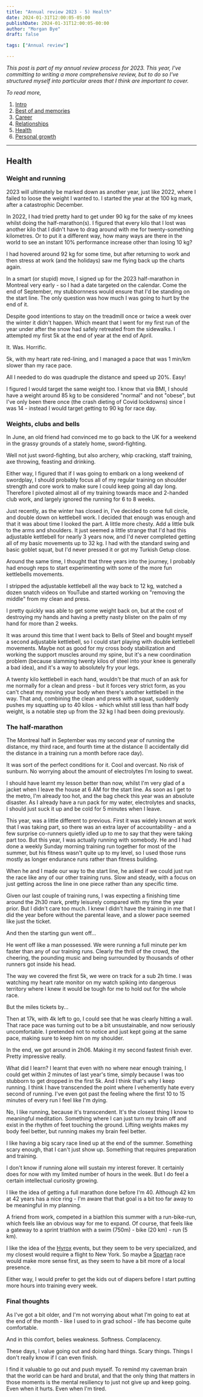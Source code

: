 ```yaml
---
title: "Annual review 2023 - 5) Health"
date: 2024-01-31T12:00:05-05:00
publishDate: 2024-01-31T12:00:05-00:00
author: "Morgan Bye"
draft: false

tags: ["Annual review"]

---
```


_This post is part of my annual review process for 2023. This year, I've committing to writing a more comprehensive review, but to do so I've structured myself into particular areas that I think are important to cover._

_To read more,_

1. [Intro](https://morganbye.com/posts/20240131_2/)
2. [Best of and memories](https://morganbye.com/posts/20240131_2/)
3. [Career](https://morganbye.com/posts/20240131_3/)
4. [Relationships](https://morganbye.com/posts/20240131_4/)
5. [Health](https://morganbye.com/posts/20240131_5/)
6. [Personal growth](https://morganbye.com/posts/20240131_6/)

---

## Health

### Weight and running

2023 will ultimately be marked down as another year, just like 2022, where I failed to loose the weight I wanted to. I started the year at the 100 kg mark, after a catastrophic December.

In 2022, I had tried pretty hard to get under 90 kg for the sake of my knees whilst doing the half-marathon(s). I figured that every kilo that I lost was another kilo that I didn't have to drag around with me for twenty-something kilometres. Or to put it a different way, how many ways are there in the world to see an instant 10% performance increase other than losing 10 kg?

I had hovered around 92 kg for some time, but after returning to work and then stress at work (and the holidays) saw me flying back up the charts again.

In a smart (or stupid) move, I signed up for the 2023 half-marathon in Montreal very early - so I had a date targeted on the calendar. Come the end of September, my stubbornness would ensure that I'd be standing on the start line. The only question was how much I was going to hurt by the end of it.

Despite good intentions to stay on the treadmill once or twice a week over the winter it didn't happen. Which meant that I went for my first run of the year under after the snow had safely retreated from the sidewalks. I attempted my first 5k at the end of year at the end of April.

It. Was. Horrific.

5k, with my heart rate red-lining, and I managed a pace that was 1 min/km slower than my race pace.

All I needed to do was quadruple the distance and speed up 20%. Easy!

I figured I would target the same weight too. I know that via BMI, I should have a weight around 85 kg to be considered "normal" and not "obese", but I've only been there once (the crash dieting of Covid lockdowns) since I was 14 - instead I would target getting to 90 kg for race day.

### Weights, clubs and bells

In June, an old friend had convinced me to go back to the UK for a weekend in the grassy grounds of a stately home, sword-fighting.

Well not just sword-fighting, but also archery, whip cracking, staff training, axe throwing, feasting and drinking.

Either way, I figured that if I was going to embark on a long weekend of swordplay, I should probably focus all of my regular training on shoulder strength and core work to make sure I could keep going all day long. Therefore I pivoted almost all of my training towards mace and 2-handed club work, and largely ignored the running for 6 to 8 weeks.

Just recently, as the winter has closed in, I've decided to come full circle, and double down on kettlebell work. I decided that enough was enough and that it was about time I looked the part. A little more chesty. Add a little bulk to the arms and shoulders. It just seemed a little strange that I'd had this adjustable kettlebell for nearly 3 years now, and I'd never completed getting all of my basic movements up to 32 kg. I had with the standard swing and basic goblet squat, but I'd never pressed it or got my Turkish Getup close.

Around the same time, I thought that three years into the journey, I probably had enough reps to start experimenting with some of the more fun kettlebells movements.

I stripped the adjustable kettlebell all the way back to 12 kg, watched a dozen snatch videos on YouTube and started working on "removing the middle" from my clean and press.

I pretty quickly was able to get some weight back on, but at the cost of destroying my hands and having a pretty nasty blister on the palm of my hand for more than 2 weeks.

It was around this time that I went back to Bells of Steel and bought myself a second adjustable kettlebell, so I could start playing with double kettlebell movements. Maybe not as good for my cross body stabilization and working the support muscles around my spine, but it's a new coordination problem (because slamming twenty kilos of steel into your knee is generally a bad idea), and it's a way to absolutely fry your legs.

A twenty kilo kettlebell in each hand, wouldn't be that much of an ask for me normally for a clean and press - but it forces very strict form, as you can't cheat my moving your body when there's another kettlebell in the way. That and, combining the clean and press with a squat, suddenly pushes my squatting up to 40 kilos - which whilst still less than half body weight, is a notable step up from the 32 kg I had been doing previously.

### The half-marathon

The Montreal half in September was my second year of running the distance, my third race, and fourth time at the distance (I accidentally did the distance in a training run a month before race day).

It was sort of the perfect conditions for it. Cool and overcast. No risk of sunburn. No worrying about the amount of electrolytes I'm losing to sweat.

I should have learnt my lesson better than now, whilst I'm very glad of a jacket when I leave the house at 6 AM for the start line. As soon as I get to the metro, I'm already too hot, and the bag check this year was an absolute disaster. As I already have a run pack for my water, electrolytes and snacks, I should just suck it up and be cold for 5 minutes when I leave.

This year, was a little different to previous. First it was widely known at work that I was taking part, so there was an extra layer of accountability - and a few surprise co-runners quietly idled up to me to say that they were taking part too. But this year, I was actually running with somebody. He and I had done a weekly Sunday morning training run together for most of the summer, but his fitness wasn't quite up to my level, so I used those runs mostly as longer endurance runs rather than fitness building.

When he and I made our way to the start line, he asked if we could just run the race like any of our other training runs. Slow and steady, with a focus on just getting across the line in one piece rather than any specific time.

Given our last couple of training runs, I was expecting a finishing time around the 2h30 mark, pretty leisurely compared with my time the year prior. But I didn't care too much. I knew I didn't have the training in me that I did the year before without the parental leave, and a slower pace seemed like just the ticket.

And then the starting gun went off...

He went off like a man possessed. We were running a full minute per km faster than any of our training runs. Clearly the thrill of the crowd, the cheering, the pounding music and being surrounded by thousands of other runners got inside his head.

The way we covered the first 5k, we were on track for a sub 2h time. I was watching my heart rate monitor on my watch spiking into dangerous territory where I knew it would be tough for me to hold out for the whole race.

But the miles tickets by...

Then at 17k, with 4k left to go, I could see that he was clearly hitting a wall. That race pace was turning out to be a bit unsustainable, and now seriously uncomfortable. I pretended not to notice and just kept going at the same pace, making sure to keep him on my shoulder.

In the end, we got around in 2h06. Making it my second fastest finish ever. Pretty impressive really.

What did I learn? I learnt that even with no where near enough training, I could get within 2 minutes of last year's time, simply because I was too stubborn to get dropped in the first 5k. And I think that's why I keep running. I think I have transcended the point where I vehemently hate every second of running. I've even got past the feeling where the first 10 to 15 minutes of every run I feel like I'm dying.

No, I like running, because it's transcendent. It's the closest thing I know to meaningful meditation. Something where I can just turn my brain off and exist in the rhythm of feet touching the ground. Lifting weights makes my body feel better, but running makes my brain feel better.

I like having a big scary race lined up at the end of the summer. Something scary enough, that I can't just show up. Something that requires preparation and training.

I don't know if running alone will sustain my interest forever. It certainly does for now with my limited number of hours in the week. But I do feel a certain intellectual curiosity growing.

I like the idea of getting a full marathon done before I'm 40. Although 42 km at 42 years has a nice ring - I'm aware that that goal is a bit too far away to be meaningful in my planning.

A friend from work, competed in a biathlon this summer with a run-bike-run, which feels like an obvious way for me to expand. Of course, that feels like a gateway to a sprint triathlon with a swim (750m) - bike (20 km) - run (5 km).

I like the idea of the [Hyrox](https://hyrox.com/) events, but they seem to be very specialized, and my closest would require a flight to New York. So maybe a [Spartan](https://www.spartan.com/) race would make more sense first, as they seem to have a bit more of a local presence.

Either way, I would prefer to get the kids out of diapers before I start putting more hours into training every week.

### Final thoughts

As I've got a bit older, and I'm not worrying about what I'm going to eat at the end of the month - like I used to in grad school - life has become quite comfortable.

And in this comfort, belies weakness. Softness. Complacency.

These days, I value going out and doing hard things. Scary things. Things I don't really know if I can even finish.

I find it valuable to go out and push myself. To remind my caveman brain that the world can be hard and brutal, and that the only thing that matters in those moments is the mental resiliency to just not give up and keep going. Even when it hurts. Even when I'm tired.
